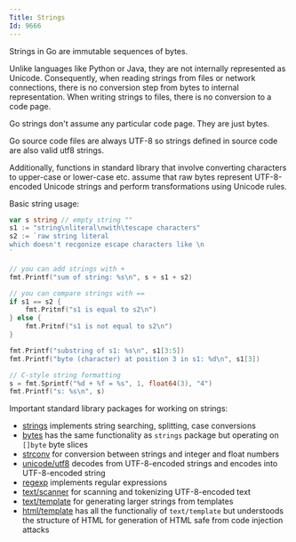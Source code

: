 ```yaml
---
Title: Strings
Id: 9666
---
```


Strings in Go are immutable sequences of bytes.

Unlike languages like Python or Java, they are not internally represented as Unicode. Consequently, when reading strings from files or network connections, there is no conversion step from bytes to internal representation. When writing strings to files, there is no conversion to a code page.

Go strings don't assume any particular code page. They are just bytes.

Go source code files are always UTF-8 so strings defined in source code are also valid utf8 strings.

Additionally, functions in standard library that involve converting characters to upper-case or lower-case etc. assume that raw bytes represent UTF-8-encoded Unicode strings and perform transformations using Unicode rules.

Basic string usage:
```go
var s string // empty string ""
s1 := "string\nliteral\nwith\tescape characters"
s2 := `raw string literal
which doesn't recgonize escape characters like \n
`

// you can add strings with +
fmt.Printf("sum of string: %s\n", s + s1 + s2)

// you can compare strings with ==
if s1 == s2 {
    fmt.Pritnf("s1 is equal to s2\n")
} else {
    fmt.Pritnf("s1 is not equal to s2\n")
}

fmt.Printf("substring of s1: %s\n", s1[3:5])
fmt.Printf("byte (character) at position 3 in s1: %d\n", s1[3])

// C-style string formatting
s = fmt.Sprintf("%d + %f = %s", 1, float64(3), "4")
fmt.Printf("s: %s\n", s)
```

Important standard library packages for working on strings:
* [strings](https://golang.org/pkg/strings/) implements string searching, splitting, case conversions
* [bytes](https://golang.org/pkg/bytes/) has the same functionality as `strings` package but operating on `[]byte` byte slices
* [strconv](https://golang.org/pkg/strconv/) for conversion between strings and integer and float numbers
* [unicode/utf8](https://golang.org/pkg/unicode/utf8/) decodes from UTF-8-encoded strings and encodes into UTF-8-encoded string
* [regexp](https://golang.org/pkg/regexp/) implements regular expressions
* [text/scanner](https://golang.org/pkg/text/scanner/) for scanning and tokenizing UTF-8-encoded text
* [text/template](https://golang.org/pkg/text/template/) for generating larger strings from templates
* [html/template](https://golang.org/pkg/html/template/) has all the functionaliy of `text/template` but understoods the structure of HTML for generation of HTML safe from code injection attacks
